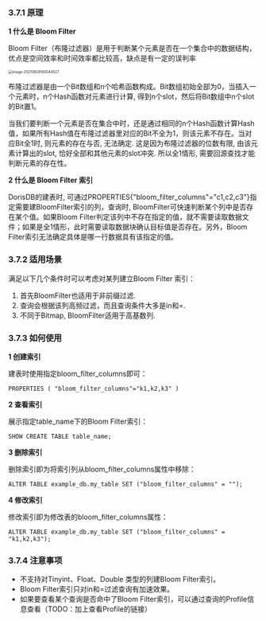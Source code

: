 ### 3.7.1 原理

**1 什么是 Bloom Filter**

Bloom Filter（布隆过滤器）是用于判断某个元素是否在一个集合中的数据结构，优点是空间效率和时间效率都比较高，缺点是有一定的误判率

<img src="/Users/zyw/Library/Application Support/typora-user-images/image-20210928140044527.png" alt="image-20210928140044527" style="zoom:50%;" />

布隆过滤器是由一个Bit数组和n个哈希函数构成。Bit数组初始全部为0，当插入一个元素时，n个Hash函数对元素进行计算, 得到n个slot，然后将Bit数组中n个slot的Bit置1。



当我们要判断一个元素是否在集合中时，还是通过相同的n个Hash函数计算Hash值，如果所有Hash值在布隆过滤器里对应的Bit不全为1，则该元素不存在。当对应Bit全1时, 则元素的存在与否, 无法确定.  这是因为布隆过滤器的位数有限,  由该元素计算出的slot, 恰好全部和其他元素的slot冲突.  所以全1情形, 需要回源查找才能判断元素的存在性。



**2 什么是 Bloom Filter 索引**

DorisDB的建表时, 可通过PROPERTIES{"bloom_filter_columns"="c1,c2,c3"}指定需要建BloomFilter索引的列，查询时, BloomFilter可快速判断某个列中是否存在某个值。如果Bloom Filter判定该列中不存在指定的值，就不需要读取数据文件；如果是全1情形，此时需要读取数据块确认目标值是否存在。另外，Bloom Filter索引无法确定具体是哪一行数据具有该指定的值。

### 3.7.2 适用场景

满足以下几个条件时可以考虑对某列建立Bloom Filter 索引：

1. 首先BloomFilter也适用于非前缀过滤.
2. 查询会根据该列高频过滤，而且查询条件大多是in和=.
3. 不同于Bitmap, BloomFilter适用于高基数列.

### 3.7.3 如何使用

**1 创建索引**

建表时使用指定bloom_filter_columns即可：

```
PROPERTIES ( "bloom_filter_columns"="k1,k2,k3" )
```

**2 查看索引**

展示指定table_name下的Bloom Filter索引：

```
SHOW CREATE TABLE table_name;
```

**3 删除索引**

删除索引即为将索引列从bloom_filter_columns属性中移除：

```
ALTER TABLE example_db.my_table SET ("bloom_filter_columns" = "");
```

**4 修改索引**

修改索引即为修改表的bloom_filter_columns属性：

```
ALTER TABLE example_db.my_table SET ("bloom_filter_columns" = "k1,k2,k3");
```

### 3.7.4 注意事项

- 不支持对Tinyint、Float、Double 类型的列建Bloom Filter索引。
- Bloom Filter索引只对in和=过滤查询有加速效果。
- 如果要查看某个查询是否命中了Bloom Filter索引，可以通过查询的Profile信息查看（TODO：加上查看Profile的链接） 